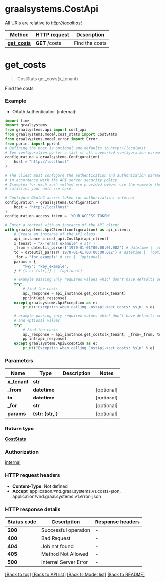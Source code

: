 # graalsystems.CostApi

All URIs are relative to *http://localhost*

Method | HTTP request | Description
------------- | ------------- | -------------
[**get_costs**](CostApi.md#get_costs) | **GET** /costs | Find the costs


# **get_costs**
> CostStats get_costs(x_tenant)

Find the costs

### Example

* OAuth Authentication (internal):

```python
import time
import graalsystems
from graalsystems.api import cost_api
from graalsystems.model.cost_stats import CostStats
from graalsystems.model.error import Error
from pprint import pprint
# Defining the host is optional and defaults to http://localhost
# See configuration.py for a list of all supported configuration parameters.
configuration = graalsystems.Configuration(
    host = "http://localhost"
)

# The client must configure the authentication and authorization parameters
# in accordance with the API server security policy.
# Examples for each auth method are provided below, use the example that
# satisfies your auth use case.

# Configure OAuth2 access token for authorization: internal
configuration = graalsystems.Configuration(
    host = "http://localhost"
)
configuration.access_token = 'YOUR_ACCESS_TOKEN'

# Enter a context with an instance of the API client
with graalsystems.ApiClient(configuration) as api_client:
    # Create an instance of the API class
    api_instance = cost_api.CostApi(api_client)
    x_tenant = "X-Tenant_example" # str | 
    _from = dateutil_parser('1970-01-01T00:00:00.00Z') # datetime |  (optional)
    to = dateutil_parser('1970-01-01T00:00:00.00Z') # datetime |  (optional)
    _for = "for_example" # str |  (optional)
    params = {
        "key": "key_example",
    } # {str: (str,)} |  (optional)

    # example passing only required values which don't have defaults set
    try:
        # Find the costs
        api_response = api_instance.get_costs(x_tenant)
        pprint(api_response)
    except graalsystems.ApiException as e:
        print("Exception when calling CostApi->get_costs: %s\n" % e)

    # example passing only required values which don't have defaults set
    # and optional values
    try:
        # Find the costs
        api_response = api_instance.get_costs(x_tenant, _from=_from, to=to, _for=_for, params=params)
        pprint(api_response)
    except graalsystems.ApiException as e:
        print("Exception when calling CostApi->get_costs: %s\n" % e)
```


### Parameters

Name | Type | Description  | Notes
------------- | ------------- | ------------- | -------------
 **x_tenant** | **str**|  |
 **_from** | **datetime**|  | [optional]
 **to** | **datetime**|  | [optional]
 **_for** | **str**|  | [optional]
 **params** | **{str: (str,)}**|  | [optional]

### Return type

[**CostStats**](CostStats.md)

### Authorization

[internal](../README.md#internal)

### HTTP request headers

 - **Content-Type**: Not defined
 - **Accept**: application/vnd.graal.systems.v1.costs+json, application/vnd.graal.systems.v1.error+json


### HTTP response details

| Status code | Description | Response headers |
|-------------|-------------|------------------|
**200** | Successful operation |  -  |
**400** | Bad Request |  -  |
**404** | Job not found |  -  |
**405** | Method Not Allowed |  -  |
**500** | Internal Server Error |  -  |

[[Back to top]](#) [[Back to API list]](../README.md#documentation-for-api-endpoints) [[Back to Model list]](../README.md#documentation-for-models) [[Back to README]](../README.md)


